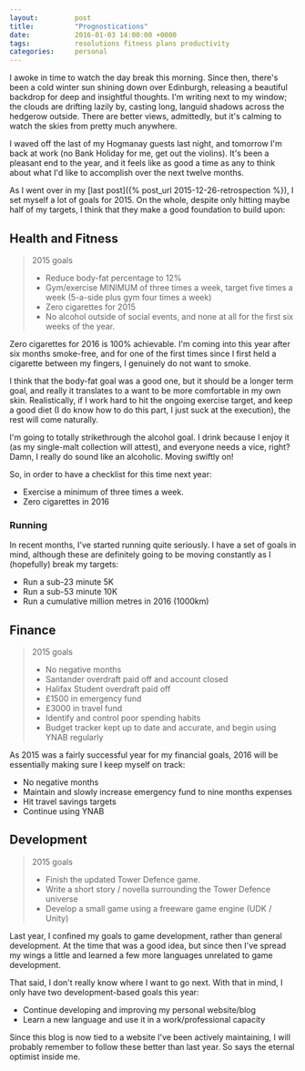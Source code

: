 ```yaml
---
layout:         post
title:          "Prognostications"
date:           2016-01-03 14:00:00 +0000
tags:           resolutions fitness plans productivity
categories:     personal
---
```


I awoke in time to watch the day break this morning. Since then, there's been a cold winter sun shining down over Edinburgh, releasing a beautiful backdrop for deep and insightful thoughts. I'm writing next to my window; the clouds are drifting lazily by, casting long, languid shadows across the hedgerow outside. There are better views, admittedly, but it's calming to watch the skies from pretty much anywhere.

<!-- Read More -->

I waved off the last of my Hogmanay guests last night, and tomorrow I'm back at work (no Bank Holiday for me, get out the violins). It's been a pleasant end to the year, and it feels like as good a time as any to think about what I'd like to accomplish over the next twelve months.

As I went over in my [last post]({% post_url 2015-12-26-retrospection %}), I set myself a lot of goals for 2015. On the whole, despite only hitting maybe half of my targets, I think that they make a good foundation to build upon:

## Health and Fitness

> 2015 goals
>
> - Reduce body-fat percentage to 12%
> - Gym/exercise MINIMUM of three times a week, target five times a week (5-a-side plus gym four times a week)
> - Zero cigarettes for 2015
> - No alcohol outside of social events, and none at all for the first six weeks of the year.

Zero cigarettes for 2016 is 100% achievable. I'm coming into this year after six months smoke-free, and for one of the first times since I first held a cigarette between my fingers, I genuinely do not want to smoke.

I think that the body-fat goal was a good one, but it should be a longer term goal, and really it translates to a want to be more comfortable in my own skin. Realistically, if I work hard to hit the ongoing exercise target, and keep a good diet (I do know how to do this part, I just suck at the execution), the rest will come naturally.

I'm going to totally strikethrough the alcohol goal. I drink because I enjoy it (as my single-malt collection will attest), and everyone needs a vice, right? Damn, I really do sound like an alcoholic. Moving swiftly on!

So, in order to have a checklist for this time next year:

- Exercise a minimum of three times a week.
- Zero cigarettes in 2016

### Running

In recent months, I've started running quite seriously. I have a set of goals in mind, although these are definitely going to be moving constantly as I (hopefully) break my targets:

- Run a sub-23 minute 5K
- Run a sub-53 minute 10K
- Run a cumulative million metres in 2016 (1000km)


## Finance

> 2015 goals 
> 
> - No negative months
> - Santander overdraft paid off and account closed
> - Halifax Student overdraft paid off
> - £1500 in emergency fund
> - £3000 in travel fund
> - Identify and control poor spending habits
> - Budget tracker kept up to date and accurate, and begin using YNAB regularly

As 2015 was a fairly successful year for my financial goals, 2016 will be essentially making sure I keep myself on track:

- No negative months
- Maintain and slowly increase emergency fund to nine months expenses
- Hit travel savings targets
- Continue using YNAB

## Development

> 2015 goals 
> 
> - Finish the updated Tower Defence game.
> - Write a short story / novella surrounding the Tower Defence universe
> - Develop a small game using a freeware game engine (UDK / Unity)

Last year, I confined my goals to game development, rather than general development. At the time that was a good idea, but since then I've spread my wings a little and learned a few more languages unrelated to game development.

That said, I don't really know where I want to go next. With that in mind, I only have two development-based goals this year:

- Continue developing and improving my personal website/blog
- Learn a new language and use it in a work/professional capacity

Since this blog is now tied to a website I've been actively maintaining, I will probably remember to follow these better than last year. So says the eternal optimist inside me.